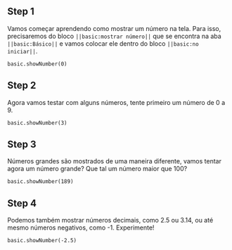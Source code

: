 ## Step 1

Vamos começar aprendendo como mostrar um número na tela.
Para isso, precisaremos do bloco `||basic:mostrar número||` que
se encontra na aba `||basic:Básico||` e vamos colocar ele dentro
do bloco `||basic:no iniciar||`.

```blocks
basic.showNumber(0)
```

## Step 2

Agora vamos testar com alguns números, tente primeiro um número de 0 a 9.

```blocks
basic.showNumber(3)
```

## Step 3

Números grandes são mostrados de uma maneira diferente, vamos tentar agora um número grande? Que tal um número maior que 100?

```blocks
basic.showNumber(189)
```

## Step 4

Podemos também mostrar números decimais, como 2.5 ou 3.14, ou até mesmo números
negativos, como -1. Experimente!

```blocks
basic.showNumber(-2.5)
```

